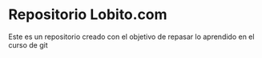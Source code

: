 # Repositorio Lobito.com
Este es un repositorio creado con el objetivo de repasar lo aprendido en el curso de git
